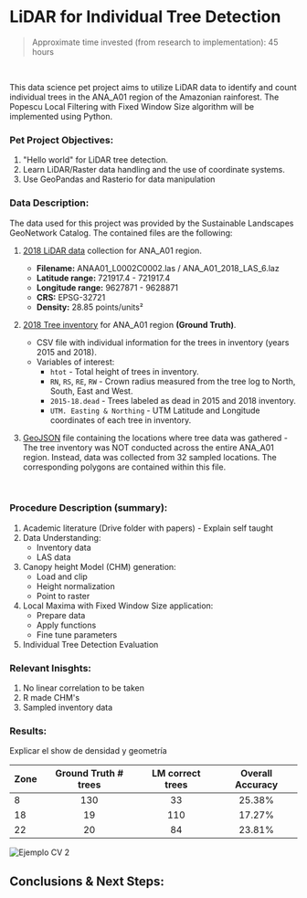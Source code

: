 # LiDAR for Individual Tree Detection

> Approximate time invested (from research to implementation): 45 hours 

&nbsp;

This data science pet project aims to utilize LiDAR data to identify and count individual trees in the ANA_A01 region of the Amazonian rainforest. The Popescu Local Filtering with Fixed Window Size algorithm will be implemented using Python.

### **Pet Project Objectives:**

1. "Hello world" for LiDAR tree detection.
2. Learn LiDAR/Raster data handling and the use of coordinate systems.
3. Use GeoPandas and Rasterio for data manipulation


### **Data Description:**

The data used for this project was provided by the Sustainable Landscapes GeoNetwork Catalog. The contained files are the following:
1. [2018 LiDAR data](https://www.paisagenslidar.cnptia.embrapa.br/geonetwork/srv/por/catalog.search#/metadata/5119e5aa-ab6a-4bb8-a4b4-a3eff77fe564) collection for ANA_A01 region.

    *  **Filename:** ANAA01_L0002C0002.las / ANA_A01_2018_LAS_6.laz
    *  **Latitude range:** 721917.4 - 721917.4
    *  **Longitude range:** 9627871 - 9628871
    *  **CRS:** EPSG-32721
    *  **Density:** 28.85 points/units²

2. [2018 Tree inventory](https://www.paisagenslidar.cnptia.embrapa.br/geonetwork/srv/spa/catalog.search#/metadata/44d96974-77b0-4e22-9fce-79609604bfd3) for ANA_A01 region **(Ground Truth)**.

    * CSV file with individual information for the trees in inventory (years 2015 and 2018).
    * Variables of interest:
         * `htot` - Total height of trees in inventory.
         * `RN`, `RS`, `RE`, `RW` - Crown radius measured from the tree log to North, South, East and West.
         * `2015-18.dead` - Trees labeled as dead in 2015 and 2018 inventory.
         * `UTM. Easting & Northing` - UTM Latitude and Longitude coordinates of each tree in inventory.

3. [GeoJSON](https://www.paisagenslidar.cnptia.embrapa.br/geoserver/wfs?srsName=EPSG%3A4326&typename=geonode%3Aana_a01_2018_plot_location&outputFormat=json&version=1.0.0&service=WFS&request=GetFeature&access_token=76f1f406d2ad11edb93d00163e1134a6) file containing the locations where tree data was gathered - The tree inventory was NOT conducted across the entire ANA_A01 region. Instead, data was collected from 32 sampled locations. The corresponding polygons are contained within this file. 

&nbsp;

### **Procedure Description (summary):**

1. Academic literature (Drive folder with papers) - Explain self taught
2. Data Understanding:
    * Inventory data
    * LAS data
3. Canopy height Model (CHM) generation:
    * Load and clip
    * Height normalization
    * Point to raster 
4. Local Maxima with Fixed Window Size application:
    * Prepare data
    * Apply functions
    * Fine tune parameters
5. Individual Tree Detection Evaluation


### **Relevant Inisghts:**

1. No linear correlation to be taken
2. R made CHM's
3. Sampled inventory data


### **Results**:

Explicar el show de densidad y geometría

| Zone      | Ground Truth # trees | LM correct trees| Overall Accuracy|
| ----------- | :----:  | :----:  | :----:  |
| 8     | 130       | 33 | 25.38%
| 18   | 19        | 110| 17.27%
| 22  | 20       | 84 | 23.81%





![Ejemplo CV 2](/img/Ejemplo_Cv_2.jpg "Ejemplo CV 2")

## Conclusions & Next Steps: